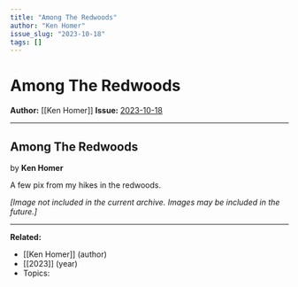 ```yaml
---
title: "Among The Redwoods"
author: "Ken Homer"
issue_slug: "2023-10-18"
tags: []
---
```


# Among The Redwoods

**Author:** [[Ken Homer]]
**Issue:** [2023-10-18](https://plex.collectivesensecommons.org/2023-10-18/)

---

## Among The Redwoods
by **Ken Homer**

A few pix from my hikes in the redwoods.

*[Image not included in the current archive. Images may be included in the future.]*

---

**Related:**
- [[Ken Homer]] (author)
- [[2023]] (year)
- Topics: 

